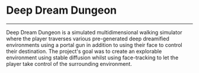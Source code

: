 # Deep Dream Dungeon
---
Deep Dream Dungeon is a simulated multidimensional walking simulator where the player traverses various pre-generated deep dreamified environments using a portal gun in addition to using their face to control their destination. The project's goal was to create an explorable environment using stable diffusion whilst using face-tracking to let the player take control of the surrounding environment.
